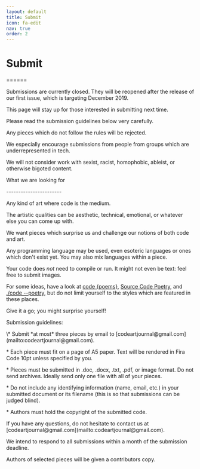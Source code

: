 ```yaml
---
layout: default
title: Submit
icon: fa-edit
nav: true
order: 2
---
```


Submit
======
<p>======</p>

<p></p>
Submissions are currently closed. They will be reopened after the release of our first issue, which is targeting December 2019.

This page will stay up for those interested in submitting next time.

Please read the submission guidelines below very carefully.

Any pieces which do not follow the rules will be rejected.

We especially encourage submissions from people from groups which are underrepresented in tech.

We will not consider work with sexist, racist, homophobic, ableist, or otherwise bigoted content.
<p></p>
What we are looking for
<p>-----------------------</p>
<p></p>
Any kind of <span class="has-text-info">art</span> where <span class="has-text-primary">code</span> is the medium.

The artistic qualities can be aesthetic, technical, emotional, or whatever else you can come up with.

We want pieces which surprise us and challenge our notions of both <span class="has-text-primary">code</span> and <span class="has-text-info">art</span>.

Any programming language may be used, even esoteric languages or ones which don't exist yet. You may also mix languages within a piece.

Your <span class="has-text-primary">code</span> does *not* need to compile or run. It might not even be text: feel free to submit images.

For some ideas, have a look at [code {poems}](http://code-poems.com), [Source Code Poetry](https://www.sourcecodepoetry.com/), and [./code --poetry](http://code-poetry.com/), but do not limit yourself to the styles which are featured in these places.

Give it a go; you might surprise yourself!

<p></p>
Submission guidelines:
<p></p>
\* Submit *at most* three pieces by email to [codeartjournal@gmail.com](mailto:codeartjournal@gmail.com).

\* Each piece must fit on a page of A5 paper. Text will be rendered in Fira Code 10pt unless specified by you.

\* Pieces must be submitted in .doc, .docx, .txt, .pdf, or image format. Do not send archives. Ideally send only one file with all of your pieces.

\* Do not include any identifying information (name, email, etc.) in your submitted document or its filename (this is so that submissions can be judged blind).

\* Authors must hold the copyright of the submitted <span class="has-text-primary">code</span>.
<p></p>
If you have any questions, do not hesitate to contact us at [codeartjournal@gmail.com](mailto:codeartjournal@gmail.com).

We intend to respond to all submissions within a month of the submission deadline.

Authors of selected pieces will be given a contributors copy.
